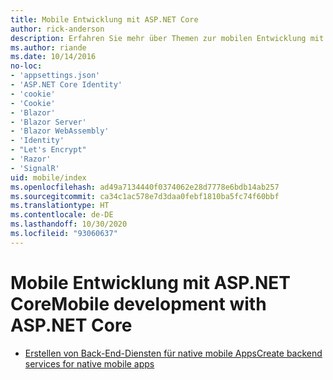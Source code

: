 ```yaml
---
title: Mobile Entwicklung mit ASP.NET Core
author: rick-anderson
description: Erfahren Sie mehr über Themen zur mobilen Entwicklung mit ASP.NET Core.
ms.author: riande
ms.date: 10/14/2016
no-loc:
- 'appsettings.json'
- 'ASP.NET Core Identity'
- 'cookie'
- 'Cookie'
- 'Blazor'
- 'Blazor Server'
- 'Blazor WebAssembly'
- 'Identity'
- "Let's Encrypt"
- 'Razor'
- 'SignalR'
uid: mobile/index
ms.openlocfilehash: ad49a7134440f0374062e28d7778e6bdb14ab257
ms.sourcegitcommit: ca34c1ac578e7d3daa0febf1810ba5fc74f60bbf
ms.translationtype: HT
ms.contentlocale: de-DE
ms.lasthandoff: 10/30/2020
ms.locfileid: "93060637"
---
```

# <a name="mobile-development-with-aspnet-core"></a><span data-ttu-id="ffef2-103">Mobile Entwicklung mit ASP.NET Core</span><span class="sxs-lookup"><span data-stu-id="ffef2-103">Mobile development with ASP.NET Core</span></span>

* [<span data-ttu-id="ffef2-104">Erstellen von Back-End-Diensten für native mobile Apps</span><span class="sxs-lookup"><span data-stu-id="ffef2-104">Create backend services for native mobile apps</span></span>](native-mobile-backend.md)
